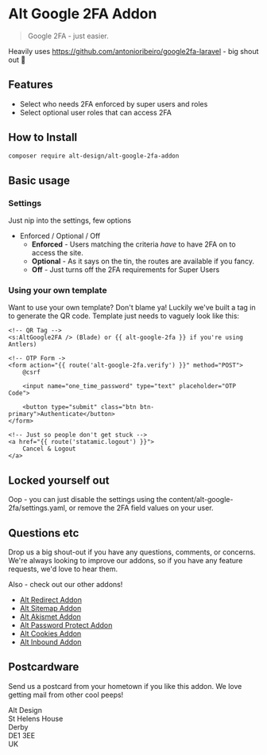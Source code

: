 # Alt Google 2FA Addon

> Google 2FA - just easier.

Heavily uses https://github.com/antonioribeiro/google2fa-laravel - big shout out 🫶

## Features

- Select who needs 2FA enforced by super users and roles
- Select optional user roles that can access 2FA

## How to Install

``` bash
composer require alt-design/alt-google-2fa-addon
```

## Basic usage

### Settings
Just nip into the settings, few options

- Enforced / Optional / Off
  - **Enforced** - Users matching the criteria _have_ to have 2FA on to access the site.
  - **Optional** - As it says on the tin, the routes are available if you fancy.
  - **Off** - Just turns off the 2FA requirements for Super Users

### Using your own template
Want to use your own template? Don't blame ya! Luckily we've built a tag in to generate the QR code. Template just needs to vaguely look like this:
```
<!-- QR Tag -->
<s:AltGoogle2FA /> (Blade) or {{ alt-google-2fa }} if you're using Antlers)

<!-- OTP Form ->
<form action="{{ route('alt-google-2fa.verify') }}" method="POST">
    @csrf

    <input name="one_time_password" type="text" placeholder="OTP Code">

    <button type="submit" class="btn btn-primary">Authenticate</button>
</form>

<!-- Just so people don't get stuck -->
<a href="{{ route('statamic.logout') }}"> 
    Cancel & Logout
</a>
```

## Locked yourself out

Oop - you can just disable the settings using the content/alt-google-2fa/settings.yaml, or remove the 2FA field values on your user.

## Questions etc

Drop us a big shout-out if you have any questions, comments, or concerns. We're always looking to improve our addons, so if you have any feature requests, we'd love to hear them.

Also - check out our other addons!
- [Alt Redirect Addon](https://github.com/alt-design/Alt-Redirect-Addon)
- [Alt Sitemap Addon](https://github.com/alt-design/Alt-Sitemap-Addon)
- [Alt Akismet Addon](https://github.com/alt-design/Alt-Akismet-Addon)
- [Alt Password Protect Addon](https://github.com/alt-design/Alt-Password-Protect-Addon)
- [Alt Cookies Addon](https://github.com/alt-design/Alt-Cookies-Addon)
- [Alt Inbound Addon](https://github.com/alt-design/Alt-Inbound-Addon)

## Postcardware

Send us a postcard from your hometown if you like this addon. We love getting mail from other cool peeps!

Alt Design  
St Helens House  
Derby  
DE1 3EE  
UK    

